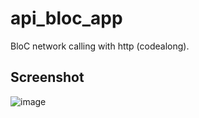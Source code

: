 # api_bloc_app

BloC network calling with http (codealong).

## Screenshot

![image](https://github.com/shuklansh/api_bloc_app/assets/89148178/49968a42-069f-4996-8cf1-14f48d69638a)
